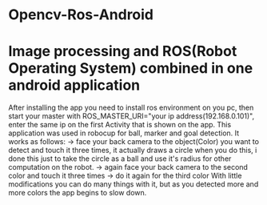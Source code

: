 # Opencv-Ros-Android
  Image processing and ROS(Robot Operating System) combined in one android application
========================================================================================
After installing the app you need to install ros environment on you pc, then start your master with
ROS_MASTER_URI="your ip address(192.168.0.101)", enter the same ip on the first Activity that is shown
on the app.
This application was used in robocup for ball, marker and goal detection. It works as follows:
        -> face your back camera to the object(Color) you want to detect and touch it three 
           times, it actually draws a circle when you do this, i done this just to take the circle
           as a ball and use it's radius for other computation on the robot.
        -> again face your back camera to the second color and touch it three times 
        -> do it again for the third color
With little modifications you can do many things with it, but as you detected more and more colors 
the app begins to slow down.



